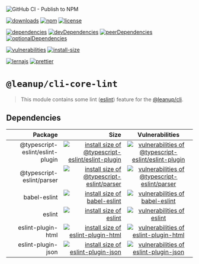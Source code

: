 ![GitHub CI - Publish to NPM](https://github.com/leanupjs/leanup/workflows/GitHub%20CI%20-%20Publish%20to%20NPM/badge.svg)

[![downloads][downloads]][downloads-url]
[![npm][npm]][npm-url]
[![license][license]][license-url]

[![dependencies][dependencies]][dependencies-url]
[![devDependencies][devdependencies]][devdependencies-url]
[![peerDependencies][peerdependencies]][peerdependencies-url]
[![optionalDependencies][optionaldependencies]][optionaldependencies-url]

[![vulnerabilities][vulnerabilities]][vulnerabilities-url]
[![install-size][install-size]][install-size-url]

[![lernajs][lernajs]][lernajs-url]
[![prettier][prettier]][prettier-url]

[npm]: https://img.shields.io/npm/v/@leanup/cli-core-lint
[npm-url]: https://www.npmjs.com/package/@leanup/cli-core-lint
[dependencies]: https://david-dm.org/leanupjs/leanup/release%2Fwebpack-v5/status.svg?path=packages/cli/core/lint
[dependencies-url]: https://david-dm.org/leanupjs/leanup/release%2Fwebpack-v5?path=packages/cli/core/lint
[peerdependencies]: https://img.shields.io/david/peer/leanupjs/leanup?path=packages/cli/core/lint
[peerdependencies-url]: https://david-dm.org/leanupjs/leanup/release%2Fwebpack-v5?path=packages/cli/core/lint&type=peer
[optionaldependencies]: https://img.shields.io/david/optional/leanupjs/leanup?path=packages/cli/core/lint
[optionaldependencies-url]: https://david-dm.org/leanupjs/leanup/release%2Fwebpack-v5?path=packages/cli/core/lint&type=optional
[devdependencies]: https://img.shields.io/david/dev/leanupjs/leanup?path=packages/cli/core/lint
[devdependencies-url]: https://david-dm.org/leanupjs/leanup/release%2Fwebpack-v5?path=packages/cli/core/lint&type=dev
[vulnerabilities]: https://snyk.io/test/npm/@leanup/cli-core-lint/badge.svg
[vulnerabilities-url]: https://snyk.io/test/npm/@leanup/cli-core-lint
[downloads]: https://img.shields.io/npm/dm/@leanup/cli-core-lint
[downloads-url]: https://npmcharts.com/compare/@leanup/cli-core-lint?minimal=true
[install-size]: https://packagephobia.now.sh/badge?p=@leanup/cli-core-lint
[install-size-url]: https://packagephobia.now.sh/result?p=@leanup/cli-core-lint
[license]: https://img.shields.io/npm/l/@leanup/cli
[license-url]: https://github.com/leanupjs/leanup/blob/master/LICENSE
[lernajs]: https://img.shields.io/badge/managed%20with-lerna-blueviolet
[lernajs-url]: https://lerna.js.org
[prettier]: https://img.shields.io/badge/code_style-prettier-ff69b4.svg
[prettier-url]: https://prettier.io

# `@leanup/cli-core-lint`

> This module contains some lint ([eslint](https://eslint.org/)) feature for the [@leanup/cli](https://www.npmjs.com/package/@leanup/cli).

## Dependencies

|                          Package |                                                                                                                                                                                                 Size |                                                                                     Vulnerabilities                                                                                      |
| -------------------------------: | ---------------------------------------------------------------------------------------------------------------------------------------------------------------------------------------------------: | :--------------------------------------------------------------------------------------------------------------------------------------------------------------------------------------: |
| @typescript-eslint/eslint-plugin | [![install size of @typescript-eslint/eslint-plugin](https://packagephobia.now.sh/badge?p=@typescript-eslint/eslint-plugin)](https://packagephobia.now.sh/result?p=@typescript-eslint/eslint-plugin) | [![vulnerabilities of @typescript-eslint/eslint-plugin](https://snyk.io/test/npm/@typescript-eslint/eslint-plugin/badge.svg)](https://snyk.io/test/npm/@typescript-eslint/eslint-plugin) |
|        @typescript-eslint/parser |                      [![install size of @typescript-eslint/parser](https://packagephobia.now.sh/badge?p=@typescript-eslint/parser)](https://packagephobia.now.sh/result?p=@typescript-eslint/parser) |           [![vulnerabilities of @typescript-eslint/parser](https://snyk.io/test/npm/@typescript-eslint/parser/badge.svg)](https://snyk.io/test/npm/@typescript-eslint/parser)            |
|                     babel-eslint |                                                             [![install size of babel-eslint](https://packagephobia.now.sh/badge?p=babel-eslint)](https://packagephobia.now.sh/result?p=babel-eslint) |                               [![vulnerabilities of babel-eslint](https://snyk.io/test/npm/babel-eslint/badge.svg)](https://snyk.io/test/npm/babel-eslint)                               |
|                           eslint |                                                                               [![install size of eslint](https://packagephobia.now.sh/badge?p=eslint)](https://packagephobia.now.sh/result?p=eslint) |                                        [![vulnerabilities of eslint](https://snyk.io/test/npm/eslint/badge.svg)](https://snyk.io/test/npm/eslint)                                        |
|               eslint-plugin-html |                                           [![install size of eslint-plugin-html](https://packagephobia.now.sh/badge?p=eslint-plugin-html)](https://packagephobia.now.sh/result?p=eslint-plugin-html) |                      [![vulnerabilities of eslint-plugin-html](https://snyk.io/test/npm/eslint-plugin-html/badge.svg)](https://snyk.io/test/npm/eslint-plugin-html)                      |
|               eslint-plugin-json |                                           [![install size of eslint-plugin-json](https://packagephobia.now.sh/badge?p=eslint-plugin-json)](https://packagephobia.now.sh/result?p=eslint-plugin-json) |                      [![vulnerabilities of eslint-plugin-json](https://snyk.io/test/npm/eslint-plugin-json/badge.svg)](https://snyk.io/test/npm/eslint-plugin-json)                      |
